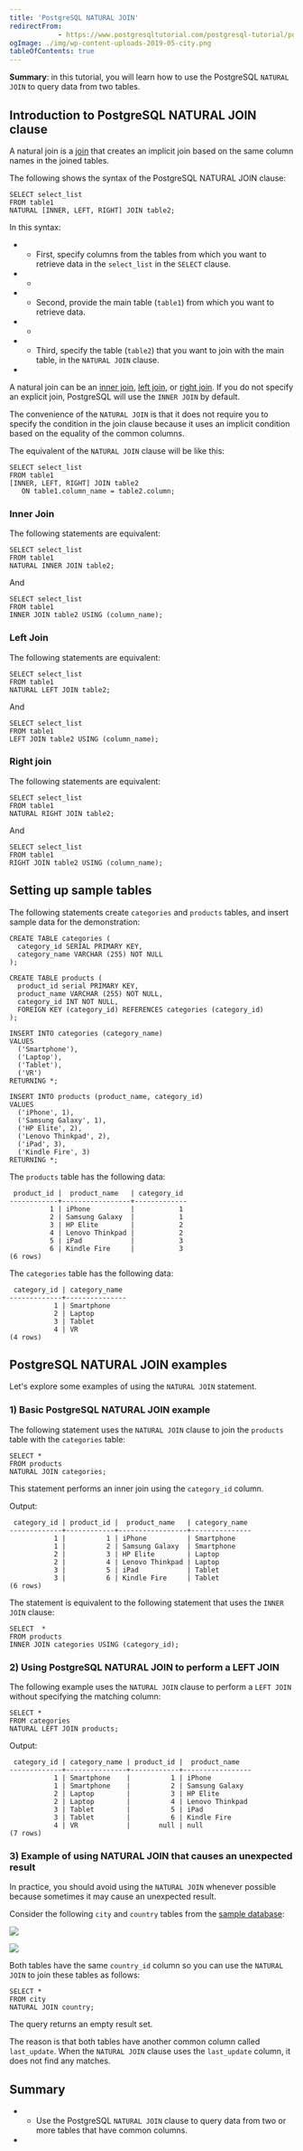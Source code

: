 ```yaml
---
title: 'PostgreSQL NATURAL JOIN'
redirectFrom: 
            - https://www.postgresqltutorial.com/postgresql-tutorial/postgresql-natural-join/
ogImage: ./img/wp-content-uploads-2019-05-city.png
tableOfContents: true
---
```


**Summary**: in this tutorial, you will learn how to use the PostgreSQL `NATURAL JOIN` to query data from two tables.



## Introduction to PostgreSQL NATURAL JOIN clause



A natural join is a [join](https://www.postgresqltutorial.com/postgresql-tutorial/postgresql-joins/) that creates an implicit join based on the same column names in the joined tables.



The following shows the syntax of the PostgreSQL NATURAL JOIN clause:



```
SELECT select_list
FROM table1
NATURAL [INNER, LEFT, RIGHT] JOIN table2;
```



In this syntax:



- - First, specify columns from the tables from which you want to retrieve data in the `select_list` in the `SELECT` clause.
- -
- - Second, provide the main table (`table1`) from which you want to retrieve data.
- -
- - Third, specify the table (`table2`) that you want to join with the main table, in the `NATURAL JOIN` clause.
- 


A natural join can be an [inner join](https://www.postgresqltutorial.com/postgresql-tutorial/postgresql-inner-join/), [left join](https://www.postgresqltutorial.com/postgresql-tutorial/postgresql-left-join/), or [right join](https://www.postgresqltutorial.com/postgresql-tutorial/postgresql-right-join/). If you do not specify an explicit join, PostgreSQL will use the `INNER JOIN` by default.



The convenience of the `NATURAL JOIN` is that it does not require you to specify the condition in the join clause because it uses an implicit condition based on the equality of the common columns.



The equivalent of the `NATURAL JOIN` clause will be like this:



```
SELECT select_list
FROM table1
[INNER, LEFT, RIGHT] JOIN table2
   ON table1.column_name = table2.column;
```



### Inner Join



The following statements are equivalent:



```
SELECT select_list
FROM table1
NATURAL INNER JOIN table2;
```



And



```
SELECT select_list
FROM table1
INNER JOIN table2 USING (column_name);
```



### Left Join



The following statements are equivalent:



```
SELECT select_list
FROM table1
NATURAL LEFT JOIN table2;
```



And



```
SELECT select_list
FROM table1
LEFT JOIN table2 USING (column_name);
```



### Right join



The following statements are equivalent:



```
SELECT select_list
FROM table1
NATURAL RIGHT JOIN table2;
```



And



```
SELECT select_list
FROM table1
RIGHT JOIN table2 USING (column_name);
```



## Setting up sample tables



The following statements create `categories` and `products` tables, and insert sample data for the demonstration:



```
CREATE TABLE categories (
  category_id SERIAL PRIMARY KEY,
  category_name VARCHAR (255) NOT NULL
);

CREATE TABLE products (
  product_id serial PRIMARY KEY,
  product_name VARCHAR (255) NOT NULL,
  category_id INT NOT NULL,
  FOREIGN KEY (category_id) REFERENCES categories (category_id)
);

INSERT INTO categories (category_name)
VALUES
  ('Smartphone'),
  ('Laptop'),
  ('Tablet'),
  ('VR')
RETURNING *;

INSERT INTO products (product_name, category_id)
VALUES
  ('iPhone', 1),
  ('Samsung Galaxy', 1),
  ('HP Elite', 2),
  ('Lenovo Thinkpad', 2),
  ('iPad', 3),
  ('Kindle Fire', 3)
RETURNING *;
```



The `products` table has the following data:



```
 product_id |  product_name   | category_id
------------+-----------------+-------------
          1 | iPhone          |           1
          2 | Samsung Galaxy  |           1
          3 | HP Elite        |           2
          4 | Lenovo Thinkpad |           2
          5 | iPad            |           3
          6 | Kindle Fire     |           3
(6 rows)
```



The `categories` table has the following data:



```
 category_id | category_name
-------------+---------------
           1 | Smartphone
           2 | Laptop
           3 | Tablet
           4 | VR
(4 rows)
```



## PostgreSQL NATURAL JOIN examples



Let's explore some examples of using the `NATURAL JOIN` statement.



### 1) Basic PostgreSQL NATURAL JOIN example



The following statement uses the `NATURAL JOIN` clause to join the `products` table with the `categories` table:



```
SELECT *
FROM products
NATURAL JOIN categories;
```



This statement performs an inner join using the `category_id` column.



Output:



```
 category_id | product_id |  product_name   | category_name
-------------+------------+-----------------+---------------
           1 |          1 | iPhone          | Smartphone
           1 |          2 | Samsung Galaxy  | Smartphone
           2 |          3 | HP Elite        | Laptop
           2 |          4 | Lenovo Thinkpad | Laptop
           3 |          5 | iPad            | Tablet
           3 |          6 | Kindle Fire     | Tablet
(6 rows)
```



The statement is equivalent to the following statement that uses the `INNER JOIN` clause:



```
SELECT	*
FROM products
INNER JOIN categories USING (category_id);
```



### 2) Using PostgreSQL NATURAL JOIN to perform a LEFT JOIN



The following example uses the `NATURAL JOIN` clause to perform a `LEFT JOIN` without specifying the matching column:



```
SELECT *
FROM categories
NATURAL LEFT JOIN products;
```



Output:



```
 category_id | category_name | product_id |  product_name
-------------+---------------+------------+-----------------
           1 | Smartphone    |          1 | iPhone
           1 | Smartphone    |          2 | Samsung Galaxy
           2 | Laptop        |          3 | HP Elite
           2 | Laptop        |          4 | Lenovo Thinkpad
           3 | Tablet        |          5 | iPad
           3 | Tablet        |          6 | Kindle Fire
           4 | VR            |       null | null
(7 rows)
```



### 3) Example of using NATURAL JOIN that causes an unexpected result



In practice, you should avoid using the `NATURAL JOIN` whenever possible because sometimes it may cause an unexpected result.



Consider the following `city` and `country` tables from the [sample database](https://www.postgresqltutorial.com/postgresql-getting-started/postgresql-sample-database/):



![](./img/wp-content-uploads-2019-05-city.png)



![](./img/wp-content-uploads-2019-05-country.png)



Both tables have the same `country_id` column so you can use the `NATURAL JOIN` to join these tables as follows:



```
SELECT *
FROM city
NATURAL JOIN country;
```



The query returns an empty result set.



The reason is that both tables have another common column called `last_update`. When the `NATURAL JOIN` clause uses the `last_update` column, it does not find any matches.



## Summary



- - Use the PostgreSQL `NATURAL JOIN` clause to query data from two or more tables that have common columns.
- 
